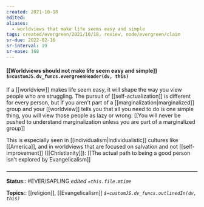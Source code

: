```yaml
---
created: 2021-10-18
edited: 
aliases:
  - worldviews that make life seems easy and simple
tags: created/evergreen/2021/10/18, review, node/evergreen/claim
sr-due: 2022-02-16
sr-interval: 19
sr-ease: 168
---
```


#### [[Worldviews should not make life seem easy and simple]] `$=customJS.dv_funcs.evergreenHeader(dv, this)`

If a [[worldview]] makes life seem easy, it will shape the way you view people who are struggling.
The pursuit of [[self-actualization]] is different for every person, but if you aren't part of a [[marginalization|marginalized]] group and your [[worldview]] tells you that all you need to do is one simple thing, you will view those people as lazy or wrong:
[[You will never be pushed to understand marginalization unless you are part of a marginalized group]]

This is especially seen in [[individualism|individualistic]] cultures like [[America]], and in worldviews that are focused on salvation and not [[self-improvement]] ([[Christianity]]): [[The actual path to being a good person isn't explored by Evangelicalism]]

### <hr class="footnote"/>

**Status**:: #EVER/SAPLING 
*edited `=this.file.mtime`*

**Topics**:: [[religion]], [[Evangelicalism]]
*`$=customJS.dv_funcs.outlinedIn(dv, this)`*
